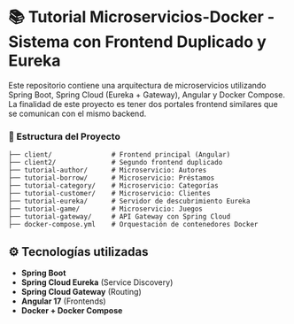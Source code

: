 # 📚 Tutorial Microservicios-Docker - Sistema con Frontend Duplicado y Eureka

Este repositorio contiene una arquitectura de microservicios utilizando Spring Boot, Spring Cloud (Eureka + Gateway), Angular y Docker Compose. 
La finalidad de este proyecto es tener dos portales frontend similares que se comunican con el mismo backend.


### 🧱 Estructura del Proyecto

```
├── client/               # Frontend principal (Angular)
├── client2/              # Segundo frontend duplicado
├── tutorial-author/      # Microservicio: Autores
├── tutorial-borrow/      # Microservicio: Préstamos
├── tutorial-category/    # Microservicio: Categorías
├── tutorial-customer/    # Microservicio: Clientes
├── tutorial-eureka/      # Servidor de descubrimiento Eureka
├── tutorial-game/        # Microservicio: Juegos
├── tutorial-gateway/     # API Gateway con Spring Cloud
├── docker-compose.yml    # Orquestación de contenedores Docker
```

## ⚙️ Tecnologías utilizadas

- **Spring Boot**
- **Spring Cloud Eureka** (Service Discovery)
- **Spring Cloud Gateway** (Routing)
- **Angular 17** (Frontends)
- **Docker + Docker Compose**
